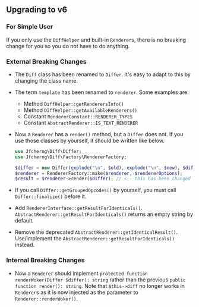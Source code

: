 ## Upgrading to v6


### For Simple User

If you only use the `DiffHelper` and built-in `Renderer`s,
there is no breaking change for you so you do not have to do anything.


### External Breaking Changes

- The `Diff` class has been renamed to `Differ`.
  It's easy to adapt to this by changing the class name.

- The term `template` has been renamed to `renderer`. Some examples are:

  - Method `DiffHelper::getRenderersInfo()`
  - Method `DiffHelper::getAvailableRenderers()`
  - Constant `RendererConstant::RENDERER_TYPES`
  - Constant `AbstractRenderer::IS_TEXT_RENDERER`

- Now a `Renderer` has a `render()` method, but a `Differ` does not.
  If you use those classes by yourself, it should be written like below.

  ```php
  use Jfcherng\Diff\Differ;
  use Jfcherng\Diff\Factory\RendererFactory;
  
  $differ = new Differ(explode("\n", $old), explode("\n", $new), $diffOptions);
  $renderer = RendererFactory::make($renderer, $rendererOptions);
  $result = $renderer->render($differ); // <-- this has been changed
  ```

- If you call `Differ::getGroupedOpcodes()` by yourself,
  you must call `Differ::finalize()` before it.

- Add `RendererInterface::getResultForIdenticals()`.
  `AbstractRenderer::getResultForIdenticals()` returns an empty string by default.

- Remove the deprecated `AbstractRenderer::getIdenticalResult()`.
  Use/implement the `AbstractRenderer::getResultForIdenticals()` instead.


### Internal Breaking Changes

- Now a `Renderer` should implement `protected function renderWoker(Differ $differ): string`
  rather than the previous `public function render(): string`. Note that `$this->diff` no longer
  works in `Renderer`s as it is now injected as the parameter to `Renderer::renderWoker()`.
